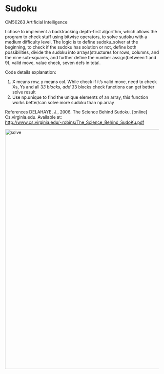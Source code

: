 # Sudoku
CM50263 Artificial Intelligence

I chose to implement a backtracking depth-first algorithm, which allows the program to check stuff using bitwise operators, to solve sudoku with a medium difficulty level. The logic is to define sudoku_solver at the beginning, to check if the sudoku has solution or not, define both possibilities, divide the sudoku into arrays(structures for rows, columns, and the nine sub-squares, and further define the number assign(between 1 and 9), valid move, value check, seven defs in total.
 
 
Code details explanation:
1. X means row, y means col. While check if it’s valid move, need to check Xs, Ys and all 3*3 blocks, add 3*3 blocks check functions can get better solve result
2. Use np.unique to find the unique elements of an array, this function works better/can solve more sudoku than np.array


References
DELAHAYE, J., 2006. The Science Behind Sudoku. [online] Cs.virginia.edu. Available at: http://www.cs.virginia.edu/~robins/The_Science_Behind_SudoKu.pdf



<img width="785" alt="solve" src="https://user-images.githubusercontent.com/90221867/177306593-1d4872ca-e06f-4273-82a9-3ff73f0b6e2b.png">
